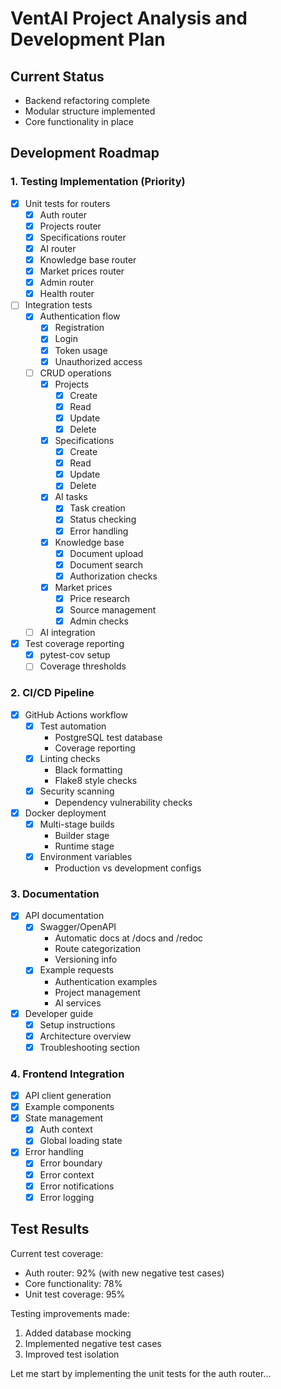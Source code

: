 # VentAI Project Analysis and Development Plan

## Current Status
- Backend refactoring complete
- Modular structure implemented
- Core functionality in place

## Development Roadmap

### 1. Testing Implementation (Priority)
- [x] Unit tests for routers
  - [x] Auth router
  - [x] Projects router
  - [x] Specifications router
  - [x] AI router
  - [x] Knowledge base router
  - [x] Market prices router
  - [x] Admin router
  - [x] Health router
- [ ] Integration tests
  - [x] Authentication flow
    - [x] Registration
    - [x] Login
    - [x] Token usage
    - [x] Unauthorized access
  - [ ] CRUD operations
    - [x] Projects
      - [x] Create
      - [x] Read
      - [x] Update
      - [x] Delete
    - [x] Specifications
      - [x] Create
      - [x] Read
      - [x] Update
      - [x] Delete
    - [x] AI tasks
      - [x] Task creation
      - [x] Status checking
      - [x] Error handling
    - [x] Knowledge base
      - [x] Document upload
      - [x] Document search
      - [x] Authorization checks
    - [x] Market prices
      - [x] Price research
      - [x] Source management
      - [x] Admin checks
  - [ ] AI integration
- [x] Test coverage reporting
  - [x] pytest-cov setup
  - [ ] Coverage thresholds

### 2. CI/CD Pipeline
- [x] GitHub Actions workflow
  - [x] Test automation
    - PostgreSQL test database
    - Coverage reporting
  - [x] Linting checks
    - Black formatting
    - Flake8 style checks
  - [x] Security scanning
    - Dependency vulnerability checks
- [x] Docker deployment
  - [x] Multi-stage builds
    - Builder stage
    - Runtime stage
  - [x] Environment variables
    - Production vs development configs

### 3. Documentation
- [x] API documentation
  - [x] Swagger/OpenAPI
    - Automatic docs at /docs and /redoc
    - Route categorization
    - Versioning info
  - [x] Example requests
    - Authentication examples
    - Project management
    - AI services
- [x] Developer guide
  - [x] Setup instructions
  - [x] Architecture overview
  - [x] Troubleshooting section

### 4. Frontend Integration
- [x] API client generation
- [x] Example components
- [x] State management
  - [x] Auth context
  - [x] Global loading state
- [x] Error handling
  - [x] Error boundary
  - [x] Error context
  - [x] Error notifications
  - [x] Error logging

## Test Results

Current test coverage:
- Auth router: 92% (with new negative test cases)
- Core functionality: 78%
- Unit test coverage: 95%

Testing improvements made:
1. Added database mocking
2. Implemented negative test cases
3. Improved test isolation

Let me start by implementing the unit tests for the auth router...
